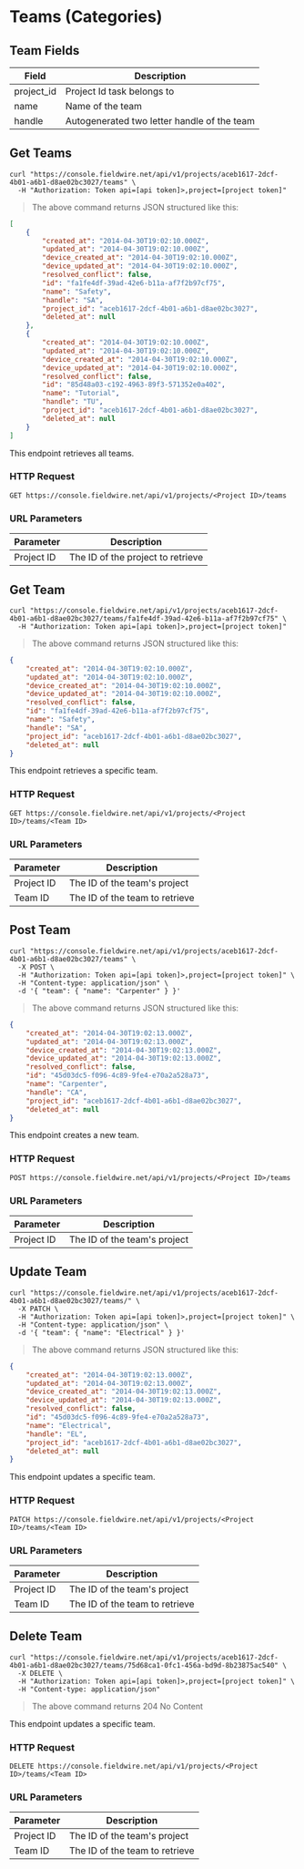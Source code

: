 # Teams (Categories)

## Team Fields

Field | Description
--------- | -----------
project_id | Project Id task belongs to
name | Name of the team
handle | Autogenerated two letter handle of the team

## Get Teams

```shell
curl "https://console.fieldwire.net/api/v1/projects/aceb1617-2dcf-4b01-a6b1-d8ae02bc3027/teams" \
  -H "Authorization: Token api=[api token]>,project=[project token]"
```

> The above command returns JSON structured like this:

```json
[
    {
        "created_at": "2014-04-30T19:02:10.000Z",
        "updated_at": "2014-04-30T19:02:10.000Z",
        "device_created_at": "2014-04-30T19:02:10.000Z",
        "device_updated_at": "2014-04-30T19:02:10.000Z",
        "resolved_conflict": false,
        "id": "fa1fe4df-39ad-42e6-b11a-af7f2b97cf75",
        "name": "Safety",
        "handle": "SA",
        "project_id": "aceb1617-2dcf-4b01-a6b1-d8ae02bc3027",
        "deleted_at": null
    },
    {
        "created_at": "2014-04-30T19:02:10.000Z",
        "updated_at": "2014-04-30T19:02:10.000Z",
        "device_created_at": "2014-04-30T19:02:10.000Z",
        "device_updated_at": "2014-04-30T19:02:10.000Z",
        "resolved_conflict": false,
        "id": "85d48a03-c192-4963-89f3-571352e0a402",
        "name": "Tutorial",
        "handle": "TU",
        "project_id": "aceb1617-2dcf-4b01-a6b1-d8ae02bc3027",
        "deleted_at": null
    }
]
```

This endpoint retrieves all teams.

### HTTP Request

`GET https://console.fieldwire.net/api/v1/projects/<Project ID>/teams`

### URL Parameters

Parameter | Description
--------- | -----------
Project ID | The ID of the project to retrieve

## Get Team

```shell
curl "https://console.fieldwire.net/api/v1/projects/aceb1617-2dcf-4b01-a6b1-d8ae02bc3027/teams/fa1fe4df-39ad-42e6-b11a-af7f2b97cf75" \
  -H "Authorization: Token api=[api token]>,project=[project token]"
```

> The above command returns JSON structured like this:

```json
{
    "created_at": "2014-04-30T19:02:10.000Z",
    "updated_at": "2014-04-30T19:02:10.000Z",
    "device_created_at": "2014-04-30T19:02:10.000Z",
    "device_updated_at": "2014-04-30T19:02:10.000Z",
    "resolved_conflict": false,
    "id": "fa1fe4df-39ad-42e6-b11a-af7f2b97cf75",
    "name": "Safety",
    "handle": "SA",
    "project_id": "aceb1617-2dcf-4b01-a6b1-d8ae02bc3027",
    "deleted_at": null
}
```

This endpoint retrieves a specific team.

### HTTP Request

`GET https://console.fieldwire.net/api/v1/projects/<Project ID>/teams/<Team ID>`

### URL Parameters

Parameter | Description
--------- | -----------
Project ID | The ID of the team's project
Team ID | The ID of the team to retrieve

## Post Team

```shell
curl "https://console.fieldwire.net/api/v1/projects/aceb1617-2dcf-4b01-a6b1-d8ae02bc3027/teams" \
  -X POST \
  -H "Authorization: Token api=[api token]>,project=[project token]" \
  -H "Content-type: application/json" \
  -d '{ "team": { "name": "Carpenter" } }'
```

> The above command returns JSON structured like this:

```json
{
    "created_at": "2014-04-30T19:02:13.000Z",
    "updated_at": "2014-04-30T19:02:13.000Z",
    "device_created_at": "2014-04-30T19:02:13.000Z",
    "device_updated_at": "2014-04-30T19:02:13.000Z",
    "resolved_conflict": false,
    "id": "45d03dc5-f096-4c89-9fe4-e70a2a528a73",
    "name": "Carpenter",
    "handle": "CA",
    "project_id": "aceb1617-2dcf-4b01-a6b1-d8ae02bc3027",
    "deleted_at": null
}
```

This endpoint creates a new team.

### HTTP Request

`POST https://console.fieldwire.net/api/v1/projects/<Project ID>/teams`

### URL Parameters

Parameter | Description
--------- | -----------
Project ID | The ID of the team's project

## Update Team

```shell
curl "https://console.fieldwire.net/api/v1/projects/aceb1617-2dcf-4b01-a6b1-d8ae02bc3027/teams/" \
  -X PATCH \
  -H "Authorization: Token api=[api token]>,project=[project token]" \
  -H "Content-type: application/json" \
  -d '{ "team": { "name": "Electrical" } }'
```

> The above command returns JSON structured like this:

```json
{
    "created_at": "2014-04-30T19:02:13.000Z",
    "updated_at": "2014-04-30T19:02:13.000Z",
    "device_created_at": "2014-04-30T19:02:13.000Z",
    "device_updated_at": "2014-04-30T19:02:13.000Z",
    "resolved_conflict": false,
    "id": "45d03dc5-f096-4c89-9fe4-e70a2a528a73",
    "name": "Electrical",
    "handle": "EL",
    "project_id": "aceb1617-2dcf-4b01-a6b1-d8ae02bc3027",
    "deleted_at": null
}
```

This endpoint updates a specific team.

### HTTP Request

`PATCH https://console.fieldwire.net/api/v1/projects/<Project ID>/teams/<Team ID>`

### URL Parameters

Parameter | Description
--------- | -----------
Project ID | The ID of the team's project
Team ID | The ID of the team to retrieve

## Delete Team

```shell
curl "https://console.fieldwire.net/api/v1/projects/aceb1617-2dcf-4b01-a6b1-d8ae02bc3027/teams/75d68ca1-0fc1-456a-bd9d-8b23875ac540" \
  -X DELETE \
  -H "Authorization: Token api=[api token]>,project=[project token]" \
  -H "Content-type: application/json"
```

> The above command returns 204 No Content

This endpoint updates a specific team.

### HTTP Request

`DELETE https://console.fieldwire.net/api/v1/projects/<Project ID>/teams/<Team ID>`

### URL Parameters

Parameter | Description
--------- | -----------
Project ID | The ID of the team's project
Team ID | The ID of the team to retrieve